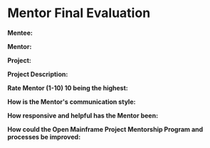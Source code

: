 # Mentor Final Evaluation

**Mentee:**

**Mentor:**

**Project:**

**Project Description:**


**Rate Mentor (1-10) 10 being the highest:**

**How is the Mentor's communication style:**


**How responsive and helpful has the Mentor been:**


**How could the Open Mainframe Project Mentorship Program and processes be improved:**
